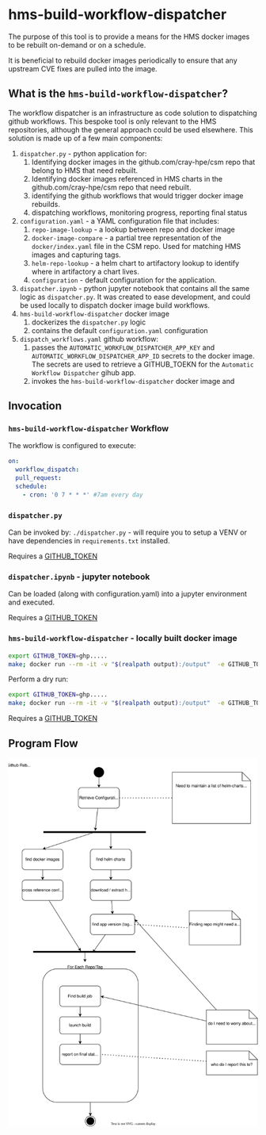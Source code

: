 # hms-build-workflow-dispatcher

The purpose of this tool is to provide a means for the HMS docker images to be rebuilt on-demand or on a schedule.

It is beneficial to rebuild docker images periodically to ensure that any upstream CVE fixes are pulled into the image.

## What is the `hms-build-workflow-dispatcher`?

The workflow dispatcher is an infrastructure as code solution to dispatching github workflows.  This bespoke tool is only relevant to the HMS repositories, although the general approach could be used elsewhere. This solution is made up of a few main components:

1. `dispatcher.py` - python application for:
   1. Identifying docker images in the github.com/cray-hpe/csm repo that belong to HMS that need rebuilt. 
   2. Identifying docker images referenced in HMS charts in the github.com/cray-hpe/csm repo that need rebuilt.
   3. identifying the github workflows that would trigger docker image rebuilds.
   4. dispatching workflows, monitoring progress, reporting final status
2. `configuration.yaml` - a YAML configuration file that includes:
   1. `repo-image-lookup` - a lookup between repo and docker image
   2. `docker-image-compare` - a partial tree representation of the `docker/index.yaml` file in the CSM repo. Used for matching HMS images and capturing tags.
   3. `helm-repo-lookup` - a helm chart to artifactory lookup to identify where in artifactory a chart lives.
   4. `configuration` - default configuration for the application.
3. `dispatcher.ipynb` - python jupyter notebook that contains all the same logic as `dispatcher.py`. It was created to ease development, and could be used locally to dispatch docker image build workflows.
4. `hms-build-workflow-dispatcher` docker image
   1. dockerizes the `dispatcher.py` logic
   2. contains the default `configuration.yaml` configuration
5. `dispatch_workflows.yaml` github workflow:
   1. passes the `AUTOMATIC_WORKFLOW_DISPATCHER_APP_KEY` and `AUTOMATIC_WORKFLOW_DISPATCHER_APP_ID` secrets to the docker image.  The secrets are used to retrieve a GITHUB_TOEKN for the `Automatic Workflow Dispatcher` gihub app.
   2. invokes the `hms-build-workflow-dispatcher` docker image and 

## Invocation

### `hms-build-workflow-dispatcher` Workflow

The workflow is configured to execute:

```yaml
on:
  workflow_dispatch:
  pull_request:
  schedule:
    - cron: '0 7 * * *' #7am every day
```

### `dispatcher.py`

Can be invoked by: `./dispatcher.py` - will require you to setup a VENV or have dependencies in `requirements.txt` installed.

Requires a [GITHUB_TOKEN](https://docs.github.com/en/authentication/keeping-your-account-and-data-secure/creating-a-personal-access-token)

### `dispatcher.ipynb` - jupyter notebook

Can be loaded (along with configuration.yaml) into a jupyter environment and executed.  

Requires a [GITHUB_TOKEN](https://docs.github.com/en/authentication/keeping-your-account-and-data-secure/creating-a-personal-access-token)

### `hms-build-workflow-dispatcher` - locally built docker image

```bash
export GITHUB_TOKEN=ghp.....
make; docker run --rm -it -v "$(realpath output):/output"  -e GITHUB_TOKEN hms-build-workflow-dispatcher:$(cat .version)
```

Perform a dry run:
```bash
export GITHUB_TOKEN=ghp.....
make; docker run --rm -it -v "$(realpath output):/output"  -e GITHUB_TOKEN -e DRYRUN=true hms-build-workflow-dispatcher:$(cat .version)
```

Requires a [GITHUB_TOKEN](https://docs.github.com/en/authentication/keeping-your-account-and-data-secure/creating-a-personal-access-token)

## Program Flow

![github_rebuilds_strategy.svg](github_rebuilds_strategy.svg)